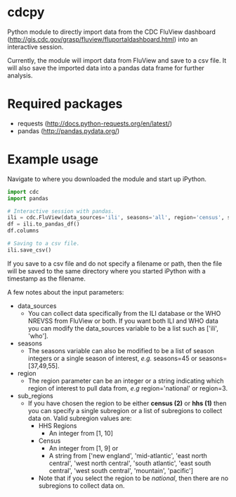 # cdcpy
Python module to directly import data from the CDC FluView dashboard
(http://gis.cdc.gov/grasp/fluview/fluportaldashboard.html) into an interactive session.

Currently, the module will import data from FluView and save to a csv file. It will also
save the imported data into a pandas data frame for further analysis.

# Required packages
* requests (http://docs.python-requests.org/en/latest/)
* pandas (http://pandas.pydata.org/)

# Example usage
Navigate to where you downloaded the module and start up iPython.

```python
import cdc
import pandas

# Interactive session with pandas.
ili = cdc.FluView(data_sources='ili', seasons='all', region='census', sub_regions=[1, 2])
df = ili.to_pandas_df()
df.columns

# Saving to a csv file.
ili.save_csv()
```
If you save to a csv file and do not specify a filename or path, then the file
will be saved to the same directory where you started iPython with a timestamp
as the filename.

A few notes about the input parameters:
* data_sources
  * You can collect data specifically from the ILI database or the WHO NREVSS from FluView or both.
    If you want both ILI and WHO data you can modify the data_sources variable to be a list such
    as ['ili', 'who'].
* seasons
  * The seasons variable can also be modified to be a list of season integers
    or a single season of interest, *e.g.* seasons=45 or seasons=[37,49,55].
* region
  * The region parameter can be an integer or a string indicating which region of
    interest to pull data from, *e.g* region='national' or region=3.
* sub_regions
  * If you have chosen the region to be either **census (2)** or **hhs (1)**
    then you can specify a single subregion or a list of subregions to
    collect data on. Valid subregion values are:
    * HHS Regions
      * An integer from [1, 10]
    * Census
      * An integer from [1, 9] or
      * A string from ['new england', 'mid-atlantic', 'east north central',
                       'west north central', 'south atlantic', 'east south central',
                       'west south central', 'mountain', 'pacific']
    * Note that if you select the region to be *national*, then there are
      no subregions to collect data on.
